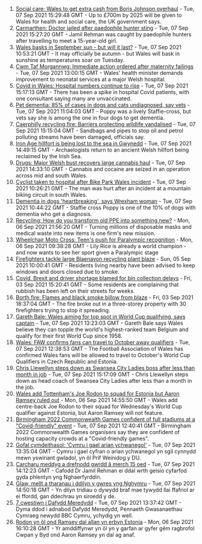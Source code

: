 1. [Social care: Wales to get extra cash from Boris Johnson overhaul](https://www.bbc.co.uk/news/uk-wales-politics-58474786?at_medium=RSS&at_campaign=KARANGA) - Tue, 07 Sep 2021 15:29:48 GMT - Up to £700m by 2025 will be given to Wales for health and social care, the UK government says.
2. [Carmarthen: Doctor jailed after paedophile hunter sting](https://www.bbc.co.uk/news/uk-wales-58472335?at_medium=RSS&at_campaign=KARANGA) - Tue, 07 Sep 2021 15:27:20 GMT - Jamil Rehman was caught by paedophile hunters after travelling to meet a 15-year-old girl.
3. [Wales basks in September sun - but will it last?](https://www.bbc.co.uk/news/uk-wales-58473018?at_medium=RSS&at_campaign=KARANGA) - Tue, 07 Sep 2021 10:53:21 GMT - It may officially be autumn - but Wales will bask in sunshine as temperatures soar on Tuesday.
4. [Cwm Taf Morgannwg: Immediate action ordered after maternity failings](https://www.bbc.co.uk/news/uk-wales-58473026?at_medium=RSS&at_campaign=KARANGA) - Tue, 07 Sep 2021 13:00:15 GMT - Wales' health minister demands improvement to neonatal services at a major Welsh hospital.
5. [Covid in Wales: Hospital numbers continue to rise](https://www.bbc.co.uk/news/uk-wales-58475641?at_medium=RSS&at_campaign=KARANGA) - Tue, 07 Sep 2021 15:17:13 GMT - There has been a spike in hospital Covid patients, with one consultant saying many are unvaccinated.
6. [Pet dementia: 85% of cases in dogs and cats undiagnosed, say vets](https://www.bbc.co.uk/news/uk-wales-58465588?at_medium=RSS&at_campaign=KARANGA) - Tue, 07 Sep 2021 11:04:03 GMT - Poppy was a lively Staffie-cross, but vets say she is among the one in four dogs to get dementia.
7. [Caerphilly recycling fire: Barriers protecting wildlife vandalised](https://www.bbc.co.uk/news/uk-wales-58472327?at_medium=RSS&at_campaign=KARANGA) - Tue, 07 Sep 2021 15:15:04 GMT - Sandbags and pipes to stop oil and petrol polluting streams have been damaged, officials say.
8. [Iron Age hillfort is being lost to the sea in Gwynedd](https://www.bbc.co.uk/news/uk-wales-58477909?at_medium=RSS&at_campaign=KARANGA) - Tue, 07 Sep 2021 14:49:15 GMT - Archaelogists return to an ancient Welsh hillfort being reclaimed by the Irish Sea.
9. [Drugs: Major Welsh bust recovers large cannabis haul](https://www.bbc.co.uk/news/uk-wales-58477906?at_medium=RSS&at_campaign=KARANGA) - Tue, 07 Sep 2021 14:33:10 GMT - Cannabis and cocaine are seized in an operation across mid and south Wales.
10. [Cyclist taken to hospital after Bike Park Wales incident](https://www.bbc.co.uk/news/uk-wales-58472326?at_medium=RSS&at_campaign=KARANGA) - Tue, 07 Sep 2021 10:26:21 GMT - The man was hurt after an incident at a mountain biking circuit in south Wales.
11. [Dementia in dogs 'heartbreaking', says Wrexham woman](https://www.bbc.co.uk/news/uk-wales-58470012?at_medium=RSS&at_campaign=KARANGA) - Tue, 07 Sep 2021 10:44:22 GMT - Staffie cross Poppy is one of the 10% of dogs with dementia who get a diagnosis.
12. [Recycling: How do you transform old PPE into something new?](https://www.bbc.co.uk/news/uk-wales-58453247?at_medium=RSS&at_campaign=KARANGA) - Mon, 06 Sep 2021 21:56:20 GMT - Turning millions of disposable masks and medical waste into new items is one firm's new mission.
13. [Wheelchair Moto Cross: Teen's push for Paralympic recognition](https://www.bbc.co.uk/news/uk-wales-58460956?at_medium=RSS&at_campaign=KARANGA) - Mon, 06 Sep 2021 09:38:28 GMT - Lily Rice is already a world champion - and now wants to see her sport given a Paralympic stage
14. [Firefighters tackle large Blaenavon recycling plant blaze](https://www.bbc.co.uk/news/uk-wales-58454122?at_medium=RSS&at_campaign=KARANGA) - Sun, 05 Sep 2021 10:00:41 GMT - Residents living nearby have been advised to keep windows and doors closed due to smoke.
15. [Covid, Brexit and driver shortage blamed for bin collection delays](https://www.bbc.co.uk/news/uk-wales-58440236?at_medium=RSS&at_campaign=KARANGA) - Fri, 03 Sep 2021 15:20:41 GMT - Some residents are complaining that rubbish has been left on their streets for weeks.
16. [Borth fire: Flames and black smoke billow from blaze](https://www.bbc.co.uk/news/uk-wales-58439504?at_medium=RSS&at_campaign=KARANGA) - Fri, 03 Sep 2021 18:37:04 GMT - The fire broke out in a three-storey property with 30 firefighters trying to stop it spreading.
17. [Gareth Bale: Wales aiming for top spot in World Cup qualifying, says captain](https://www.bbc.co.uk/sport/football/58474986?at_medium=RSS&at_campaign=KARANGA) - Tue, 07 Sep 2021 13:23:03 GMT - Gareth Bale says Wales believe they can topple the world's highest-ranked team Belgium and qualify for their first World Cup since 1958.
18. [Wales: FAW confirms fans can travel to October away qualifiers](https://www.bbc.co.uk/sport/football/58471928?at_medium=RSS&at_campaign=KARANGA) - Tue, 07 Sep 2021 12:38:53 GMT - The Football Association of Wales has confirmed Wales fans will be allowed to travel to October's World Cup Qualifiers in Czech Republic and Estonia.
19. [Chris Llewellyn steps down as Swansea City Ladies boss after less than month in job](https://www.bbc.co.uk/sport/football/58480118?at_medium=RSS&at_campaign=KARANGA) - Tue, 07 Sep 2021 15:17:09 GMT - Chris Llewellyn steps down as head coach of Swansea City Ladies after less than a month in the job.
20. [Wales add Tottenham's Joe Rodon to squad for Estonia but Aaron Ramsey ruled out](https://www.bbc.co.uk/sport/football/58463428?at_medium=RSS&at_campaign=KARANGA) - Mon, 06 Sep 2021 14:55:50 GMT - Wales add centre-back Joe Rodon to their squad for Wednesday's World Cup qualifier against Estonia, but Aaron Ramsey will not feature.
21. [Birmingham 2022 Commonwealth Games confident of full stadiums at a "Covid-friendly" event](https://www.bbc.co.uk/sport/commonwealth-games/58474651?at_medium=RSS&at_campaign=KARANGA) - Tue, 07 Sep 2021 12:40:41 GMT - Birmingham 2022 Commonwealth Games organisers say they are confident of hosting capacity crowds at a "Covid-friendly games".
22. [Gofal cymdeithasol: 'Cymru i gael arian ychwanegol'](https://www.bbc.co.uk/newyddion/58468358?at_medium=RSS&at_campaign=KARANGA) - Tue, 07 Sep 2021 13:35:04 GMT - Cymru i gael cyfran o arian ychwanegol yn sgil cynnydd mewn yswiriant gwladol, yn ôl Prif Weinidog y DU.
23. [Carcharu meddyg a drefnodd gwrdd â merch 15 oed](https://www.bbc.co.uk/newyddion/58477090?at_medium=RSS&at_campaign=KARANGA) - Tue, 07 Sep 2021 14:12:23 GMT - Cafodd Dr Jamil Rehman ei ddal wrth geisio cyfarfod gyda phlentyn yng Nghaerfyrddin.
24. [Glaw, mellt a tharanau i ddilyn y gwres yng Nghymru](https://www.bbc.co.uk/newyddion/58474000?at_medium=RSS&at_campaign=KARANGA) - Tue, 07 Sep 2021 14:50:18 GMT - Yn dilyn tridiau o dywydd braf mae tywydd llai ffafriol ar ei ffordd, gan ddechrau yn siroedd y de.
25. [7 cwestiwn i Dafydd Meredydd](https://www.bbc.co.uk/newyddion/58474678?at_medium=RSS&at_campaign=KARANGA) - Tue, 07 Sep 2021 13:37:42 GMT - Dyma ddod i adnabod Dafydd Meredydd, Pennaeth Gwasanaethau Cymraeg newydd BBC Cymru, ychydig yn well.
26. [Rodon yn ôl ond Ramsey dal allan yn erbyn Estonia](https://www.bbc.co.uk/newyddion/58466490?at_medium=RSS&at_campaign=KARANGA) - Mon, 06 Sep 2021 16:10:28 GMT - Yr amddiffynwr yn ôl yn y garfan ar gyfer gêm ragbrofol Cwpan y Byd ond Aaron Ramsey yn dal ag anaf.
